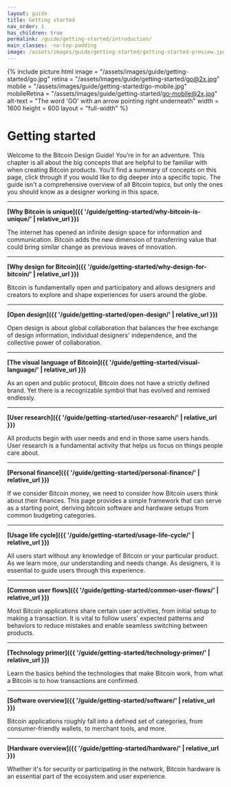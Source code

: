 ```yaml
---
layout: guide
title: Getting started
nav_order: 1
has_children: true
permalink: /guide/getting-started/introduction/
main_classes: -no-top-padding
image: /assets/images/guide/getting-started/getting-started-preview.jpg
---
```


<!--

Editor's notes

A brief introduction and summary of all pages in this section. The idea is that readers
scan this page to get an overview of the section and then decide which topics to dive into.

Illustration sources

- https://www.figma.com/file/qzvCvqhSRx3Jq8aywaSjlr/Bitcoin-Design-Guide-Illustrations-CO?node-id=236%3A467

-->

{% include picture.html
   image = "/assets/images/guide/getting-started/go.jpg"
   retina = "/assets/images/guide/getting-started/go@2x.jpg"
   mobile = "/assets/images/guide/getting-started/go-mobile.jpg"
   mobileRetina = "/assets/images/guide/getting-started/go-mobile@2x.jpg"
   alt-text = "The word 'GO' with an arrow pointing right underneath"
   width = 1600
   height = 600
   layout = "full-width"
%}

# Getting started

Welcome to the Bitcoin Design Guide! You’re in for an adventure. This chapter is all about the big concepts that are helpful to be familiar with when creating Bitcoin products. You’ll find a summary of concepts on this page, click through if you would like to dig deeper into a specific topic. The guide isn't a comprehensive overview of all Bitcoin topics, but only the ones you should know as a designer working in this space.

---

**[Why Bitcoin is unique]({{ '/guide/getting-started/why-bitcoin-is-unique/' | relative_url }})**

The internet has opened an infinite design space for information and communication. Bitcoin adds the new dimension of transferring value that could bring similar change as previous waves of innovation.

---

**[Why design for Bitcoin]({{ '/guide/getting-started/why-design-for-bitcoin/' | relative_url }})**

Bitcoin is fundamentally open and participatory and allows designers and creators to explore and shape experiences for users around the globe.

---

**[Open design]({{ '/guide/getting-started/open-design/' | relative_url }})**

Open design is about global collaboration that balances the free exchange of design information, individual designers' independence, and the collective power of collaboration.

---

**[The visual language of Bitcoin]({{ '/guide/getting-started/visual-language/' | relative_url }})**

As an open and public protocol, Bitcoin does not have a strictly defined brand. Yet there is a recognizable symbol that has evolved and remixed endlessly.

---

**[User research]({{ '/guide/getting-started/user-research/' | relative_url }})**

All products begin with user needs and end in those same users hands. User research is a fundamental activity that helps us focus on things people care about.

---

**[Personal finance]({{ '/guide/getting-started/personal-finance/' | relative_url }})**

If we consider Bitcoin money, we need to consider how Bitcoin users think about their finances. This page provides a simple framework that can serve as a starting point, deriving bitcoin software and hardware setups from common budgeting categories.

---

**[Usage life cycle]({{ '/guide/getting-started/usage-life-cycle/' | relative_url }})**

All users start without any knowledge of Bitcoin or your particular product. As we learn more, our understanding and needs change. As designers, it is essential to guide users through this experience.

---

**[Common user flows]({{ '/guide/getting-started/common-user-flows/' | relative_url }})**

Most Bitcoin applications share certain user activities, from initial setup to making a transaction. It is vital to follow users' expected patterns and behaviors to reduce mistakes and enable seamless switching between products.

---

**[Technology primer]({{ '/guide/getting-started/technology-primer/' | relative_url }})**

Learn the basics behind the technologies that make Bitcoin work, from what a Bitcoin is to how transactions are confirmed.

---

**[Software overview]({{ '/guide/getting-started/software/' | relative_url }})**

Bitcoin applications roughly fall into a defined set of categories, from consumer-friendly wallets, to merchant tools, and more.

---

**[Hardware overview]({{ '/guide/getting-started/hardware/' | relative_url }})**

Whether it's for security or participating in the network, Bitcoin hardware is an essential part of the ecosystem and user experience.
